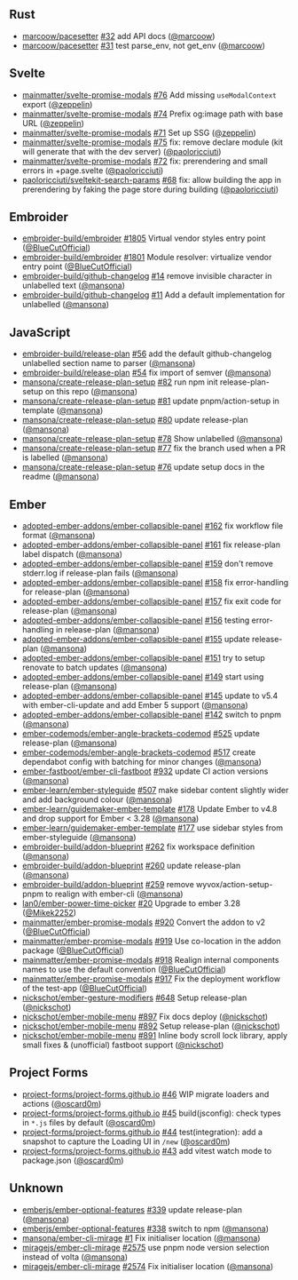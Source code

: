 ## Rust

- [marcoow/pacesetter] [#32](https://github.com/marcoow/pacesetter/pull/32) add
  API docs ([@marcoow])
- [marcoow/pacesetter] [#31](https://github.com/marcoow/pacesetter/pull/31) test
  parse_env, not get_env ([@marcoow])

## Svelte

- [mainmatter/svelte-promise-modals]
  [#76](https://github.com/mainmatter/svelte-promise-modals/pull/76) Add missing
  `useModalContext` export ([@zeppelin])
- [mainmatter/svelte-promise-modals]
  [#74](https://github.com/mainmatter/svelte-promise-modals/pull/74) Prefix
  og:image path with base URL ([@zeppelin])
- [mainmatter/svelte-promise-modals]
  [#71](https://github.com/mainmatter/svelte-promise-modals/pull/71) Set up SSG
  ([@zeppelin])
- [mainmatter/svelte-promise-modals]
  [#75](https://github.com/mainmatter/svelte-promise-modals/pull/75) fix: remove
  declare module (kit will generate that with the dev server) ([@paoloricciuti])
- [mainmatter/svelte-promise-modals]
  [#72](https://github.com/mainmatter/svelte-promise-modals/pull/72) fix:
  prerendering and small errors in +page.svelte ([@paoloricciuti])
- [paoloricciuti/sveltekit-search-params]
  [#68](https://github.com/paoloricciuti/sveltekit-search-params/pull/68) fix:
  allow building the app in prerendering by faking the page store during
  building ([@paoloricciuti])

## Embroider

- [embroider-build/embroider]
  [#1805](https://github.com/embroider-build/embroider/pull/1805) Virtual vendor
  styles entry point ([@BlueCutOfficial])
- [embroider-build/embroider]
  [#1801](https://github.com/embroider-build/embroider/pull/1801) Module
  resolver: virtualize vendor entry point ([@BlueCutOfficial])
- [embroider-build/github-changelog]
  [#14](https://github.com/embroider-build/github-changelog/pull/14) remove
  invisible character in unlabelled text ([@mansona])
- [embroider-build/github-changelog]
  [#11](https://github.com/embroider-build/github-changelog/pull/11) Add a
  default implementation for unlabelled ([@mansona])

## JavaScript

- [embroider-build/release-plan]
  [#56](https://github.com/embroider-build/release-plan/pull/56) add the default
  github-changelog unlabelled section name to parser ([@mansona])
- [embroider-build/release-plan]
  [#54](https://github.com/embroider-build/release-plan/pull/54) fix import of
  semver ([@mansona])
- [mansona/create-release-plan-setup]
  [#82](https://github.com/mansona/create-release-plan-setup/pull/82) run npm
  init release-plan-setup on this repo ([@mansona])
- [mansona/create-release-plan-setup]
  [#81](https://github.com/mansona/create-release-plan-setup/pull/81) update
  pnpm/action-setup in template ([@mansona])
- [mansona/create-release-plan-setup]
  [#80](https://github.com/mansona/create-release-plan-setup/pull/80) update
  release-plan ([@mansona])
- [mansona/create-release-plan-setup]
  [#78](https://github.com/mansona/create-release-plan-setup/pull/78) Show
  unlabelled ([@mansona])
- [mansona/create-release-plan-setup]
  [#77](https://github.com/mansona/create-release-plan-setup/pull/77) fix the
  branch used when a PR is labelled ([@mansona])
- [mansona/create-release-plan-setup]
  [#76](https://github.com/mansona/create-release-plan-setup/pull/76) update
  setup docs in the readme ([@mansona])

## Ember

- [adopted-ember-addons/ember-collapsible-panel]
  [#162](https://github.com/adopted-ember-addons/ember-collapsible-panel/pull/162)
  fix workflow file format ([@mansona])
- [adopted-ember-addons/ember-collapsible-panel]
  [#161](https://github.com/adopted-ember-addons/ember-collapsible-panel/pull/161)
  fix release-plan label dispatch ([@mansona])
- [adopted-ember-addons/ember-collapsible-panel]
  [#159](https://github.com/adopted-ember-addons/ember-collapsible-panel/pull/159)
  don't remove stderr.log if release-plan fails ([@mansona])
- [adopted-ember-addons/ember-collapsible-panel]
  [#158](https://github.com/adopted-ember-addons/ember-collapsible-panel/pull/158)
  fix error-handling for release-plan ([@mansona])
- [adopted-ember-addons/ember-collapsible-panel]
  [#157](https://github.com/adopted-ember-addons/ember-collapsible-panel/pull/157)
  fix exit code for release-plan ([@mansona])
- [adopted-ember-addons/ember-collapsible-panel]
  [#156](https://github.com/adopted-ember-addons/ember-collapsible-panel/pull/156)
  testing error-handling in release-plan ([@mansona])
- [adopted-ember-addons/ember-collapsible-panel]
  [#155](https://github.com/adopted-ember-addons/ember-collapsible-panel/pull/155)
  update release-plan ([@mansona])
- [adopted-ember-addons/ember-collapsible-panel]
  [#151](https://github.com/adopted-ember-addons/ember-collapsible-panel/pull/151)
  try to setup renovate to batch updates ([@mansona])
- [adopted-ember-addons/ember-collapsible-panel]
  [#149](https://github.com/adopted-ember-addons/ember-collapsible-panel/pull/149)
  start using release-plan ([@mansona])
- [adopted-ember-addons/ember-collapsible-panel]
  [#145](https://github.com/adopted-ember-addons/ember-collapsible-panel/pull/145)
  update to v5.4 with ember-cli-update and add Ember 5 support ([@mansona])
- [adopted-ember-addons/ember-collapsible-panel]
  [#142](https://github.com/adopted-ember-addons/ember-collapsible-panel/pull/142)
  switch to pnpm ([@mansona])
- [ember-codemods/ember-angle-brackets-codemod]
  [#525](https://github.com/ember-codemods/ember-angle-brackets-codemod/pull/525)
  update release-plan ([@mansona])
- [ember-codemods/ember-angle-brackets-codemod]
  [#517](https://github.com/ember-codemods/ember-angle-brackets-codemod/pull/517)
  create dependabot config with batching for minor changes ([@mansona])
- [ember-fastboot/ember-cli-fastboot]
  [#932](https://github.com/ember-fastboot/ember-cli-fastboot/pull/932) update
  CI action versions ([@mansona])
- [ember-learn/ember-styleguide]
  [#507](https://github.com/ember-learn/ember-styleguide/pull/507) make sidebar
  content slightly wider and add background colour ([@mansona])
- [ember-learn/guidemaker-ember-template]
  [#178](https://github.com/ember-learn/guidemaker-ember-template/pull/178)
  Update Ember to v4.8 and drop support for Ember < 3.28 ([@mansona])
- [ember-learn/guidemaker-ember-template]
  [#177](https://github.com/ember-learn/guidemaker-ember-template/pull/177) use
  sidebar styles from ember-styleguide ([@mansona])
- [embroider-build/addon-blueprint]
  [#262](https://github.com/embroider-build/addon-blueprint/pull/262) fix
  workspace definition ([@mansona])
- [embroider-build/addon-blueprint]
  [#260](https://github.com/embroider-build/addon-blueprint/pull/260) update
  release-plan ([@mansona])
- [embroider-build/addon-blueprint]
  [#259](https://github.com/embroider-build/addon-blueprint/pull/259) remove
  wyvox/action-setup-pnpm to realign with ember-cli ([@mansona])
- [lan0/ember-power-time-picker]
  [#20](https://github.com/lan0/ember-power-time-picker/pull/20) Upgrade to
  ember 3.28 ([@Mikek2252])
- [mainmatter/ember-promise-modals]
  [#920](https://github.com/mainmatter/ember-promise-modals/pull/920) Convert
  the addon to v2 ([@BlueCutOfficial])
- [mainmatter/ember-promise-modals]
  [#919](https://github.com/mainmatter/ember-promise-modals/pull/919) Use
  co-location in the addon package ([@BlueCutOfficial])
- [mainmatter/ember-promise-modals]
  [#918](https://github.com/mainmatter/ember-promise-modals/pull/918) Realign
  internal components names to use the default convention ([@BlueCutOfficial])
- [mainmatter/ember-promise-modals]
  [#917](https://github.com/mainmatter/ember-promise-modals/pull/917) Fix the
  deployment workflow of the test-app ([@BlueCutOfficial])
- [nickschot/ember-gesture-modifiers]
  [#648](https://github.com/nickschot/ember-gesture-modifiers/pull/648) Setup
  release-plan ([@nickschot])
- [nickschot/ember-mobile-menu]
  [#897](https://github.com/nickschot/ember-mobile-menu/pull/897) Fix docs
  deploy ([@nickschot])
- [nickschot/ember-mobile-menu]
  [#892](https://github.com/nickschot/ember-mobile-menu/pull/892) Setup
  release-plan ([@nickschot])
- [nickschot/ember-mobile-menu]
  [#891](https://github.com/nickschot/ember-mobile-menu/pull/891) Inline body
  scroll lock library, apply small fixes & (unofficial) fastboot support
  ([@nickschot])

## Project Forms

- [project-forms/project-forms.github.io]
  [#46](https://github.com/project-forms/project-forms.github.io/pull/46) WIP
  migrate loaders and actions ([@oscard0m])
- [project-forms/project-forms.github.io]
  [#45](https://github.com/project-forms/project-forms.github.io/pull/45)
  build(jsconfig): check types in `*.js` files by default ([@oscard0m])
- [project-forms/project-forms.github.io]
  [#44](https://github.com/project-forms/project-forms.github.io/pull/44)
  test(integration): add a snapshot to capture the Loading UI in `/new`
  ([@oscard0m])
- [project-forms/project-forms.github.io]
  [#43](https://github.com/project-forms/project-forms.github.io/pull/43) add
  vitest watch mode to package.json ([@oscard0m])

## Unknown

- [emberjs/ember-optional-features]
  [#339](https://github.com/emberjs/ember-optional-features/pull/339) update
  release-plan ([@mansona])
- [emberjs/ember-optional-features]
  [#338](https://github.com/emberjs/ember-optional-features/pull/338) switch to
  npm ([@mansona])
- [mansona/ember-cli-mirage]
  [#1](https://github.com/mansona/ember-cli-mirage/pull/1) Fix initialiser
  location ([@mansona])
- [miragejs/ember-cli-mirage]
  [#2575](https://github.com/miragejs/ember-cli-mirage/pull/2575) use pnpm node
  version selection instead of volta ([@mansona])
- [miragejs/ember-cli-mirage]
  [#2574](https://github.com/miragejs/ember-cli-mirage/pull/2574) Fix
  initialiser location ([@mansona])

[@BlueCutOfficial]: https://github.com/BlueCutOfficial
[@Mikek2252]: https://github.com/Mikek2252
[@mansona]: https://github.com/mansona
[@marcoow]: https://github.com/marcoow
[@nickschot]: https://github.com/nickschot
[@oscard0m]: https://github.com/oscard0m
[@paoloricciuti]: https://github.com/paoloricciuti
[@zeppelin]: https://github.com/zeppelin
[adopted-ember-addons/ember-collapsible-panel]:
  https://github.com/adopted-ember-addons/ember-collapsible-panel
[ember-codemods/ember-angle-brackets-codemod]:
  https://github.com/ember-codemods/ember-angle-brackets-codemod
[ember-fastboot/ember-cli-fastboot]:
  https://github.com/ember-fastboot/ember-cli-fastboot
[ember-learn/ember-styleguide]: https://github.com/ember-learn/ember-styleguide
[ember-learn/guidemaker-ember-template]:
  https://github.com/ember-learn/guidemaker-ember-template
[emberjs/ember-optional-features]:
  https://github.com/emberjs/ember-optional-features
[embroider-build/addon-blueprint]:
  https://github.com/embroider-build/addon-blueprint
[embroider-build/embroider]: https://github.com/embroider-build/embroider
[embroider-build/github-changelog]:
  https://github.com/embroider-build/github-changelog
[embroider-build/release-plan]: https://github.com/embroider-build/release-plan
[lan0/ember-power-time-picker]: https://github.com/lan0/ember-power-time-picker
[mainmatter/ember-promise-modals]:
  https://github.com/mainmatter/ember-promise-modals
[mainmatter/svelte-promise-modals]:
  https://github.com/mainmatter/svelte-promise-modals
[mansona/create-release-plan-setup]:
  https://github.com/mansona/create-release-plan-setup
[mansona/ember-cli-mirage]: https://github.com/mansona/ember-cli-mirage
[marcoow/pacesetter]: https://github.com/marcoow/pacesetter
[miragejs/ember-cli-mirage]: https://github.com/miragejs/ember-cli-mirage
[nickschot/ember-gesture-modifiers]:
  https://github.com/nickschot/ember-gesture-modifiers
[nickschot/ember-mobile-menu]: https://github.com/nickschot/ember-mobile-menu
[paoloricciuti/sveltekit-search-params]:
  https://github.com/paoloricciuti/sveltekit-search-params
[project-forms/project-forms.github.io]:
  https://github.com/project-forms/project-forms.github.io
